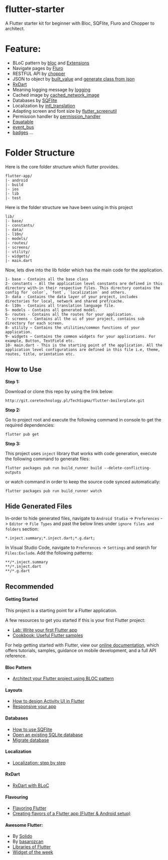 # flutter-starter
A Flutter starter kit for beginner with Bloc, SQFlite, Fluro and Chopper to architect.

# Feature:
- BLoC pattern by [bloc](https://github.com/felangel/bloc) and [Extensions](https://bloclibrary.dev/#/blocintellijextension)
- Navigate pages by [Fluro](https://github.com/theyakka/fluro)
- RESTFUL API by [chopper](https://github.com/lejard-h/chopper)
- JSON to object by [built_value](https://github.com/google/built_value.dart) and [generate class from json](https://charafau.github.io/json2builtvalue/)
- [RxDart](https://github.com/ReactiveX/rxdart)
- Meaning logging message by [logging](https://github.com/dart-lang/logging)
- Cached image by [cached_network_image](https://github.com/renefloor/flutter_cached_network_image)
- Databases by [SQFlite](https://github.com/tekartik/sqflite)
- Localization by [intl_translation](https://github.com/dart-lang/intl_translation)
- Adapting screen and font size by [flutter_screenutil](https://github.com/OpenFlutter/flutter_ScreenUtil)
- Permission handler by [permission_handler](https://github.com/baseflowit/flutter-permission-handler)
- [Equatable](https://github.com/felangel/equatable)
- [event_bus](https://pub.dev/packages/event_bus)
- [badges](https://pub.dev/packages/badges)
...

# Folder Structure

Here is the core folder structure which flutter provides.

```
flutter-app/
|- android
|- build
|- ios
|- lib
|- test
```

Here is the folder structure we have been using in this project

```
lib/
|- base/
|- constants/
|- data/
|- l10n/
|- models/
|- routes/
|- screens/
|- utility/
|- widgets/
|- main.dart
```

Now, lets dive into the lib folder which has the main code for the application.

```
1- base - Contains all the base class
2- constants - All the application level constants are defined in this directory with-in their respective files. This directory contains the config for `color`, `font`, `localization` and others.
3- data - Contains the data layer of your project, includes directories for local, network and shared pref/cache.
4- l10n - Contains all translation language file.
5- models - Contains all generated model.
6- routes - Contains all the routes for your application.
7- screens - Contains all the ui of your project, contains sub directory for each screen.
8- utility — Contains the utilities/common functions of your application.
9- widgets — Contains the common widgets for your applications. For example, Button, TextField etc.
10- main.dart - This is the starting point of the application. All the application level configurations are defined in this file i.e, theme, routes, title, orientation etc.
```

## How to Use 

**Step 1:**

Download or clone this repo by using the link below:

```
http://git.coretechnology.pl/TechSigma/flutter-boilerplate.git
```

**Step 2:**

Go to project root and execute the following command in console to get the required dependencies: 

``` 
flutter pub get 
```

**Step 3:**

This project uses `inject` library that works with code generation, execute the following command to generate files:

```
flutter packages pub run build_runner build --delete-conflicting-outputs
```

or watch command in order to keep the source code synced automatically:

```
flutter packages pub run build_runner watch
```

## Hide Generated Files

In-order to hide generated files, navigate to `Android Studio` -> `Preferences` -> `Editor` -> `File Types` and past the below lines under `ignore files and folders` section:

```
*.inject.summary;*.inject.dart;*.g.dart;
```

In Visual Studio Code, navigate to `Preferences` -> `Settings` and search for `Files:Exclude`. Add the following patterns:
```
**/*.inject.summary
**/*.inject.dart
**/*.g.dart
```

## Recommended

#### Getting Started

This project is a starting point for a Flutter application.

A few resources to get you started if this is your first Flutter project:

- [Lab: Write your first Flutter app](https://flutter.dev/docs/get-started/codelab)
- [Cookbook: Useful Flutter samples](https://flutter.dev/docs/cookbook)

For help getting started with Flutter, view our
[online documentation](https://flutter.dev/docs), which offers tutorials,
samples, guidance on mobile development, and a full API reference.

#### Bloc Pattern
- [Architect your Flutter project using BLOC pattern](https://medium.com/flutterpub/architecting-your-flutter-project-bd04e144a8f1)

#### Layouts
- [How to design Activity UI in Flutter](https://blog.usejournal.com/flutter-for-android-developers-how-to-design-activity-ui-in-flutter-4bf7b0de1e48)
- [Responsive your app](https://medium.com/nonstopio/let-make-responsive-app-in-flutter-e48428795476)

#### Databases
- [How to use SQFlite](https://medium.com/flutter-community/using-sqlite-in-flutter-187c1a82e8b)
- [Open an existing SQLite database](https://stackoverflow.com/questions/53126885/flutter-sqflite-open-existing-database)
- [Migrate database](https://medium.com/@efthymis/migrating-a-mobile-database-in-flutter-sqlite-44ac618e4897)

#### Localization
- [Localization: step by step](https://proandroiddev.com/flutter-localization-step-by-step-30f95d06018d)

#### RxDart
- [RxDart with BLoC](https://medium.com/flutter-community/why-use-rxdart-and-how-we-can-use-with-bloc-pattern-in-flutter-a64ca2c7c52d)

#### Flavouring
- [Flavoring Flutter](https://medium.com/@salvatoregiordanoo/flavoring-flutter-392aaa875f36)
- [Creating flavors of a Flutter app (Flutter & Android setup)](http://cogitas.net/creating-flavors-of-a-flutter-app/)

#### Awesome Flutter:
- By [Solido](https://github.com/Solido/awesome-flutter)
- By [basarozcan](https://github.com/basarozcan/awesome-flutter)
- [Libraries of Flutter](https://pub.dev/)
- [Widget of the week](https://www.youtube.com/watch?v=b_sQ9bMltGU&list=PLjxrf2q8roU23XGwz3Km7sQZFTdB996iG)